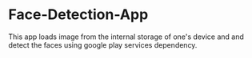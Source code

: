# Face-Detection-App
This app loads image from the internal storage of one's device and and detect the faces using google play services dependency.
